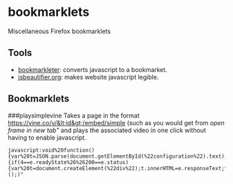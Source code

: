 # bookmarklets
Miscellaneous Firefox bookmarklets

## Tools
- [bookmarkleter](https://chriszarate.github.io/bookmarkleter/): converts javascript to a bookmarket.
- [jsbeautifier.org](http://jsbeautifier.org/): makes website javascript legible.

## Bookmarklets

###playsimplevine
Takes a page in the format https://vine.co/v/&lt;id&gt;/embed/simple (such as you would get from *open frame in new tab"* and plays the associated video in one click without having to enable javascript.
```
javascript:void%20function(){var%20t=JSON.parse(document.getElementById(%22configuration%22).text),e=new%20XMLHttpRequest;e.onreadystatechange=function(){if(4==e.readyState%26%26200==e.status){var%20t=document.createElement(%22div%22);t.innerHTML=e.responseText;for(var%20r=t.querySelector('meta[property=%22twitter:player:stream%22]').getAttribute(%22content%22),n=t.querySelector('meta[property=%22twitter:player:stream:content_type%22]').getAttribute(%22content%22);document.body.firstChild;)document.body.removeChild(document.body.firstChild);var%20o=document.createElement(%22video%22);o.setAttribute(%22type%22,n),o.setAttribute(%22src%22,r),document.body.appendChild(o),o.play()}},e.open(%22GET%22,t.post.shareUrl,!0),e.send()}();)"
```
